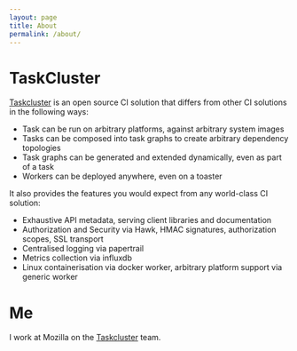 ```yaml
---
layout: page
title: About
permalink: /about/
---
```


TaskCluster
===========

[Taskcluster][taskcluster] is an open source CI solution that differs from other CI solutions in the following ways:

* Task can be run on arbitrary platforms, against arbitrary system images
* Tasks can be composed into task graphs to create arbitrary dependency topologies
* Task graphs can be generated and extended dynamically, even as part of a task
* Workers can be deployed anywhere, even on a toaster

It also provides the features you would expect from any world-class CI solution:

* Exhaustive API metadata, serving client libraries and documentation
* Authorization and Security via Hawk, HMAC signatures, authorization scopes, SSL transport
* Centralised logging via papertrail
* Metrics collection via influxdb
* Linux containerisation via docker worker, arbitrary platform support via generic worker


Me
==

I work at Mozilla on the [Taskcluster][taskcluster] team.

[taskcluster]: https://taskcluster.net
